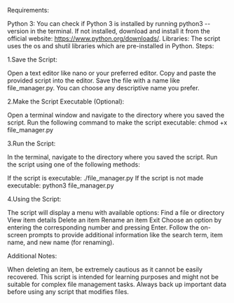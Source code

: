 Requirements:

Python 3: You can check if Python 3 is installed by running python3 --version in the terminal. If not installed, download and install it from the official website: https://www.python.org/downloads/.
Libraries: The script uses the os and shutil libraries which are pre-installed in Python.
Steps:

1.Save the Script:

Open a text editor like nano or your preferred editor.
Copy and paste the provided script into the editor.
Save the file with a name like file_manager.py. You can choose any descriptive name you prefer.

2.Make the Script Executable (Optional):

Open a terminal window and navigate to the directory where you saved the script.
Run the following command to make the script executable:
chmod +x file_manager.py

3.Run the Script:

In the terminal, navigate to the directory where you saved the script.
Run the script using one of the following methods:

If the script is executable:
./file_manager.py
If the script is not made executable:
python3 file_manager.py

4.Using the Script:

The script will display a menu with available options:
Find a file or directory
View item details
Delete an item
Rename an item
Exit
Choose an option by entering the corresponding number and pressing Enter.
Follow the on-screen prompts to provide additional information like the search term, item name, and new name (for renaming).

Additional Notes:

When deleting an item, be extremely cautious as it cannot be easily recovered.
This script is intended for learning purposes and might not be suitable for complex file management tasks.
Always back up important data before using any script that modifies files.
